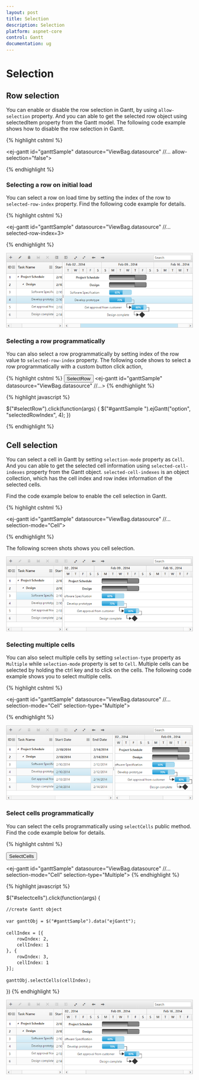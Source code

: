 ```yaml
---
layout: post
title: Selection
description: Selection
platform: aspnet-core
control: Gantt
documentation: ug
---
```

# Selection

## Row selection

You can enable or disable the row selection in Gantt, by using `allow-selection` property. And you can able to get the selected row object using selectedItem property from the Gantt model. The following code example shows how to disable the row selection in Gantt.

{% highlight cshtml %}

<ej-gantt id="ganttSample" datasource="ViewBag.datasource"
    //...
    allow-selection="false">
</ejGantt> 

{% endhighlight %}

### Selecting a row on initial load

You can select a row on load time by setting the index of the row to `selected-row-index` property. Find the following code example for details.

{% highlight cshtml %}

<ej-gantt id="ganttSample" datasource="ViewBag.datasource"
    //...
    selected-row-index=3>
</ejGantt> 

{% endhighlight %}

![](Selection_images/Selection_img1.png)

### Selecting a row programmatically 

You can also select a row programmatically by setting index of the row value to `selected-row-index` property. The following code shows to select a row programmatically with a custom button click action,

{% highlight cshtml %}
    <button id="selectRow">SelectRow</button>
    <ej-gantt id="ganttSample" datasource="ViewBag.datasource"
        //...>
    </ejGantt> 
{% endhighlight %}

{% highlight javascript %}

$("#selectRow").click(function(args) {
    $("#ganttSample ").ejGantt("option", "selectedRowIndex", 4);
})

{% endhighlight %}

## Cell selection

You can select a cell in Gantt by setting `selection-mode` property as `Cell`. And you can able to get the selected cell information using `selected-cell-indexes` property from the Gantt object. `selected-cell-indexes` is an object collection, which has the cell index and row index information of the selected cells.

Find the code example below to enable the cell selection in Gantt. 

{% highlight cshtml %}

<ej-gantt id="ganttSample" datasource="ViewBag.datasource"
    //...
    selection-mode="Cell">
</ejGantt> 

{% endhighlight %}

The following screen shots shows you cell selection.

![](Selection_images/Selection_img2.png)

### Selecting multiple cells

You can also select multiple cells by setting `selection-type` property as `Multiple` while `selection-mode` property is set to `Cell`. Multiple cells can be selected by holding the ctrl key and to click on the cells. The following code example shows you to select multiple cells.

{% highlight cshtml %}

<ej-gantt id="ganttSample" datasource="ViewBag.datasource"
    //...
    selection-mode="Cell"
    selection-type="Multiple">
</ejGantt> 

{% endhighlight %}

![](Selection_images/Selection_img3.png)

### Select cells programmatically 

You can select the cells programmatically using `selectCells` public method. Find the code example below for details.

{% highlight cshtml %}

<button id="selectcells">SelectCells</button>

<ej-gantt id="ganttSample" datasource="ViewBag.datasource"
    //...
    selection-mode="Cell"
    selection-type="Multiple">
</ejGantt>
{% endhighlight %}

{% highlight javascript %}


$("#selectcells").click(function(args) {

    //create Gantt object

    var ganttObj = $("#ganttSample").data("ejGantt");

    cellIndex = [{
        rowIndex: 2,
        cellIndex: 1
    }, {
        rowIndex: 3,
        cellIndex: 1
    }];

    ganttObj.selectCells(cellIndex);

})
{% endhighlight %}

![](Selection_images/Selection_img4.png)